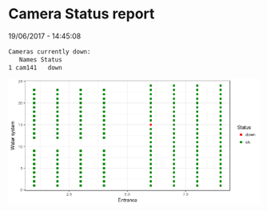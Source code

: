 Camera Status report
================
19/06/2017 - 14:45:08

    Cameras currently down:
       Names Status
    1 cam141   down

![](camreport_files/figure-markdown_github/unnamed-chunk-2-1.png)
